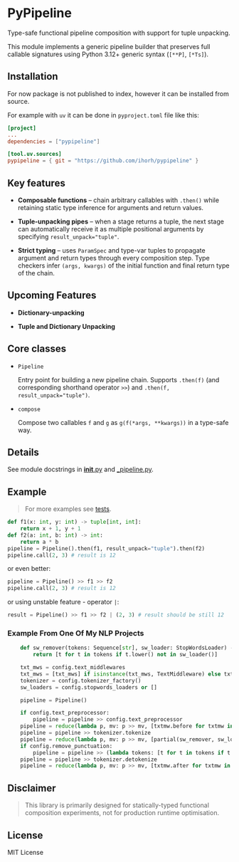 # PyPipeline

Type-safe functional pipeline composition with support for tuple unpacking.

This module implements a generic pipeline builder that preserves full callable
signatures using Python 3.12+ generic syntax (`[**P]`, `[*Ts]`).

## Installation

For now package is not published to index, however it can be installed from source.

For example with `uv` it can be done in `pyproject.toml` file like this:

```toml
[project]
...
dependencies = ["pypipeline"]

[tool.uv.sources]
pypipeline = { git = "https://github.com/ihorh/pypipeline" }
```
## Key features

* **Composable functions** – chain arbitrary callables with `.then()`
  while retaining static type inference for arguments and return values.

* **Tuple-unpacking pipes** – when a stage returns a tuple, the next stage can
  automatically receive it as multiple positional arguments by specifying
  `result_unpack="tuple"`.

* **Strict typing** – uses `ParamSpec` and type-var tuples to propagate argument
  and return types through every composition step. Type checkers infer
  `(args, kwargs)` of the initial function and final return type of the chain.

## Upcoming Features

* **Dictionary-unpacking**

* **Tuple and Dictionary Unpacking**

## Core classes

* `Pipeline`
    
  Entry point for building a new pipeline chain.
  Supports `.then(f)` (and corresponding shorthand operator `>>`) and
  `.then(f, result_unpack="tuple")`.

* `compose`

  Compose two callables `f` and `g` as `g(f(*args, **kwargs))` in a type-safe way.

## Details

See module docstrings in [__init__.py](src/pypipeline/__init__.py) and [_pipeline.py](src/pypipeline/_pipeline.py).

## Example

> For more examples see [tests](tests/pipeline_examples_test.py).

```python
def f1(x: int, y: int) -> tuple[int, int]:
    return x + 1, y + 1
def f2(a: int, b: int) -> int:
    return a * b
pipeline = Pipeline().then(f1, result_unpack="tuple").then(f2)
pipeline.call(2, 3) # result is 12
```

or even better:

```python
pipeline = Pipeline() >> f1 >> f2
pipeline.call(2, 3) # result is 12
```

or using unstable feature - operator `|`:

```python
result = Pipeline() >> f1 >> f2 | (2, 3) # result should be still 12
```

### Example From One Of My NLP Projects

```python
    def sw_remover(tokens: Sequence[str], sw_loader: StopWordsLoader) -> Sequence[str]:
        return [t for t in tokens if t.lower() not in sw_loader()]

    txt_mws = config.text_middlewares
    txt_mws = [txt_mws] if isinstance(txt_mws, TextMiddleware) else txt_mws or []
    tokenizer = config.tokenizer_factory()
    sw_loaders = config.stopwords_loaders or []

    pipeline = Pipeline()

    if config.text_preprocessor:
        pipeline = pipeline >> config.text_preprocessor
    pipeline = reduce(lambda p, mv: p >> mv, [txtmw.before for txtmw in txt_mws], pipeline)
    pipeline = pipeline >> tokenizer.tokenize
    pipeline = reduce(lambda p, mv: p >> mv, [partial(sw_remover, sw_loader=swl) for swl in sw_loaders], pipeline)
    if config.remove_punctuation:
        pipeline = pipeline >> (lambda tokens: [t for t in tokens if t not in config.remove_punctuation])
    pipeline = pipeline >> tokenizer.detokenize
    pipeline = reduce(lambda p, mv: p >> mv, [txtmw.after for txtmw in reversed(txt_mws)], pipeline)
```

## Disclaimer

> This library is primarily designed for statically-typed functional composition
> experiments, not for production runtime optimisation.

## License

MIT License
